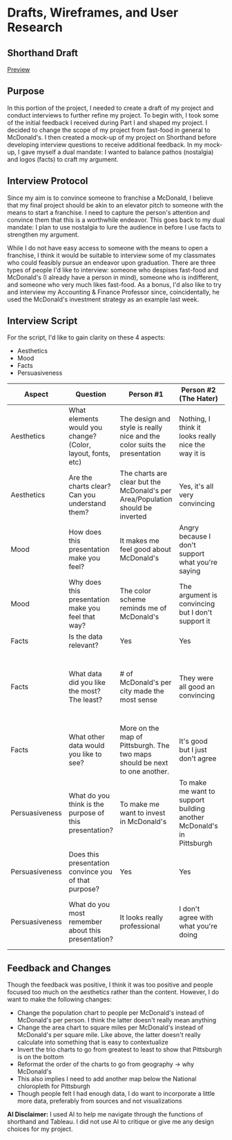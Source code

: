 # Drafts, Wireframes, and User Research

## Shorthand Draft

[Preview](https://preview.shorthand.com/W46sWpogBHhBgutR)

## Purpose

In this portion of the project, I needed to create a draft of my project and conduct interviews to further refine my project. 
To begin with, I took some of the initial feedback I received during Part I and shaped my project. I decided to change the scope of my project from fast-food in general to McDonald's. I then created a mock-up of my project on Shorthand before developing interview questions to receive additional feedback. In my mock-up, I gave myself a dual mandate: I wanted to balance pathos (nostalgia) and logos (facts) to craft my argument.

## Interview Protocol

Since my aim is to convince someone to franchise a McDonald, I believe that my final project should be akin to an elevator pitch to someone with the means to start a franchise. I need to capture the person's attention and convince them that this is a worthwhile endeavor. This goes back to my dual mandate: I plan to use nostalgia to lure the audience in before I use facts to strengthen my argument. 

While I do not have easy access to someone with the means to open a franchise, I think it would be suitable to interview some of my classmates who could feasibly pursue an endeavor upon graduation. There are three types of people I'd like to interview: someone who despises fast-food and McDonald's (I already have a person in mind), someone who is indifferent, and someone who very much likes fast-food. As a bonus, I'd also like to try and interview my Accounting & Finance Professor since, coincidentally, he used the McDonald's investment strategy as an example last week.

## Interview Script

For the script, I'd like to gain clarity on these 4 aspects:
  * Aesthetics
  * Mood
  * Facts
  * Persuasiveness

| Aspect       | Question    | Person #1           | Person #2 (The Hater)         | Person #3            |
|--------------|-------------|---------------------|--------------------------|----------------------|
| Aesthetics   | What elements would you change? (Color, layout, fonts, etc)   | The design and style is really nice and the color suits the presentation   |Nothing, I think it looks really nice the way it is       | I really like how it looks, everything is where it needs to be                   |
| Aesthetics   | Are the charts clear? Can you understand them?    |The charts are clear but the McDonald's per Area/Population should be inverted   | Yes, it's all very convincing      |Yes but the McDonald's per Area/Population was a little confusing           |     
| Mood         | How does this presentation make you feel?        |It makes me feel good about McDonald's             |Angry because I don't support what you're saying  | Good, I want to go get McDonald's    |      
| Mood         | Why does this presentation make you feel that way?        |The color scheme reminds me of McDonald's             |The argument is convincing but I don't support it  | It shows McDonald's in a very good light        |    
| Facts        | Is the data relevant? |Yes |Yes |Yes |
| Facts        | What data did you like the most? The least? |# of McDonald's per city made the most sense |They were all good an convincing |The price chart was really cool but I had a little hard time understanding the Area/Population chart |
| Facts        | What other data would you like to see? |More on the map of Pittsburgh. The two maps should be next to one another. |It's good but I just don't agree |Nothing | 
|Persuasiveness| What do you think is the purpose of this presentation? |To make me want to invest in McDonald's |To make me want to support building another McDonald's in Pittsburgh |To build another McDonald's downtown | 
|Persuasiveness| Does this presentation convince you of that purpose? |Yes |Yes |Yes |
|Persuasiveness| What do you most remember about this presentation? |It looks really professional |I don't agree with what you're doing |The first page is really catching with the title and the ominous picture | 


## Feedback and Changes

Though the feedback was positive, I think it was too positive and people focused too much on the aesthetics rather than the content. However, I do want to make the following changes:

* Change the population chart to people per McDonald's instead of McDonald's per person. I think the latter doesn't really mean anything
* Change the area chart to square miles per McDonald's instead of McDonald's per square mile. Like above, the latter doesn't really calculate into something that is easy to contextualize
* Invert the trio charts to go from greatest to least to show that Pittsburgh is on the bottom
* Reformat the order of the charts to go from geography -> why McDonald's
* This also implies I need to add another map below the National chloropleth for Pittsburgh
* Though people felt I had enough data, I do want to incorporate a little more data, preferably from sources and not visualizations

**AI Disclaimer:** I used AI to help me navigate through the functions of shorthand and Tableau. I did not use AI to critique or give me any design choices for my project.
